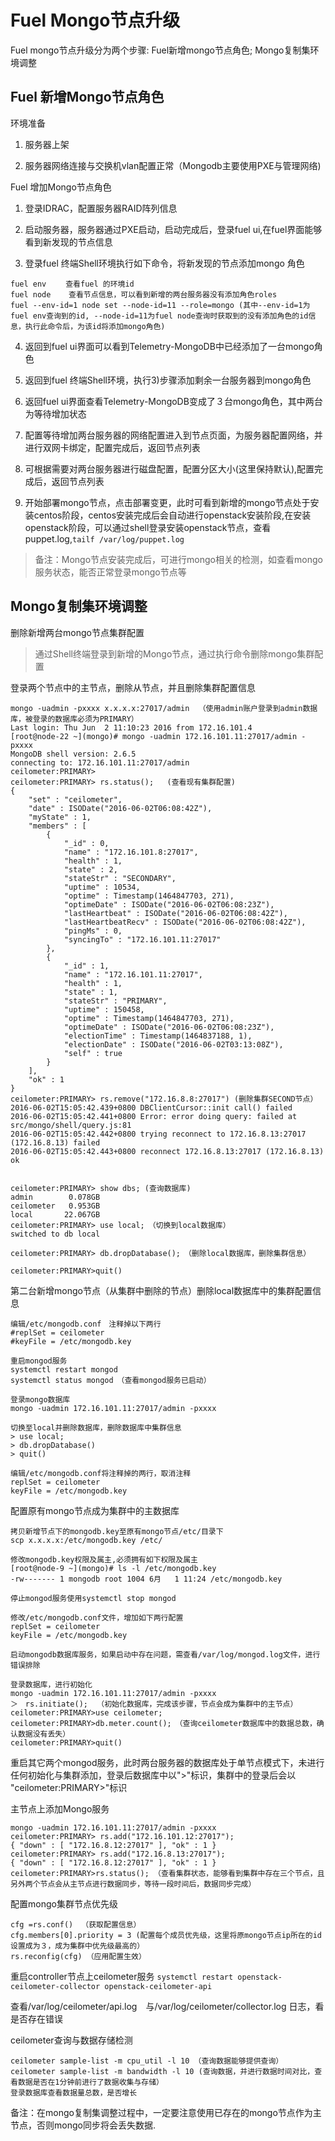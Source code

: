 # Fuel Mongo节点升级
Fuel mongo节点升级分为两个步骤: Fuel新增mongo节点角色; Mongo复制集环境调整

## Fuel 新增Mongo节点角色

环境准备

1. 服务器上架

2. 服务器网络连接与交换机vlan配置正常（Mongodb主要使用PXE与管理网络)

Fuel 增加Mongo节点角色

1. 登录IDRAC，配置服务器RAID阵列信息

2. 启动服务器，服务器通过PXE启动，启动完成后，登录fuel ui,在fuel界面能够看到新发现的节点信息

3. 登录fuel 终端Shell环境执行如下命令，将新发现的节点添加mongo 角色

```
fuel env 　　查看fuel 的环境id
fuel node    查看节点信息，可以看到新增的两台服务器没有添加角色roles
fuel --env-id=1 node set --node-id=11 --role=mongo (其中--env-id=1为fuel env查询到的id, --node-id=11为fuel node查询时获取到的没有添加角色的id信息，执行此命令后，为该id将添加mongo角色)

```

4. 返回到fuel ui界面可以看到Telemetry-MongoDB中已经添加了一台mongo角色

5. 返回到fuel 终端Shell环境，执行3)步骤添加剩余一台服务器到mongo角色

6. 返回fuel ui界面查看Telemetry-MongoDB变成了３台mongo角色，其中两台为等待增加状态

7. 配置等待增加两台服务器的网络配置进入到节点页面，为服务器配置网络，并进行双网卡绑定，配置完成后，返回节点列表

8. 可根据需要对两台服务器进行磁盘配置，配置分区大小(这里保持默认),配置完成后，返回节点列表

9. 开始部署mongo节点，点击部署变更，此时可看到新增的mongo节点处于安装centos阶段，centos安装完成后会自动进行openstack安装阶段,在安装openstack阶段，可以通过shell登录安装openstack节点，查看puppet.log,`tailf /var/log/puppet.log`


> 备注：Mongo节点安装完成后，可进行mongo相关的检测，如查看mongo服务状态，能否正常登录mongo节点等
　　

## Mongo复制集环境调整

删除新增两台mongo节点集群配置

>通过Shell终端登录到新增的Mongo节点，通过执行命令删除mongo集群配置

登录两个节点中的主节点，删除从节点，并且删除集群配置信息

```
mongo -uadmin -pxxxx x.x.x.x:27017/admin  （使用admin账户登录到admin数据库，被登录的数据库必须为PRIMARY）
Last login: Thu Jun  2 11:10:23 2016 from 172.16.101.4
[root@node-22 ~](mongo)# mongo -uadmin 172.16.101.11:27017/admin -pxxxx
MongoDB shell version: 2.6.5
connecting to: 172.16.101.11:27017/admin
ceilometer:PRIMARY> 
ceilometer:PRIMARY> rs.status();   (查看现有集群配置)
{
	"set" : "ceilometer",
	"date" : ISODate("2016-06-02T06:08:42Z"),
	"myState" : 1,
	"members" : [
		{
			"_id" : 0,
			"name" : "172.16.101.8:27017",
			"health" : 1,
			"state" : 2,
			"stateStr" : "SECONDARY",
			"uptime" : 10534,
			"optime" : Timestamp(1464847703, 271),
			"optimeDate" : ISODate("2016-06-02T06:08:23Z"),
			"lastHeartbeat" : ISODate("2016-06-02T06:08:42Z"),
			"lastHeartbeatRecv" : ISODate("2016-06-02T06:08:42Z"),
			"pingMs" : 0,
			"syncingTo" : "172.16.101.11:27017"
		},
		{
			"_id" : 1,
			"name" : "172.16.101.11:27017",
			"health" : 1,
			"state" : 1,
			"stateStr" : "PRIMARY",
			"uptime" : 150458,
			"optime" : Timestamp(1464847703, 271),
			"optimeDate" : ISODate("2016-06-02T06:08:23Z"),
			"electionTime" : Timestamp(1464837188, 1),
			"electionDate" : ISODate("2016-06-02T03:13:08Z"),
			"self" : true
		}
	],
	"ok" : 1
}
ceilometer:PRIMARY> rs.remove("172.16.8.8:27017") (删除集群SECOND节点）
2016-06-02T15:05:42.439+0800 DBClientCursor::init call() failed
2016-06-02T15:05:42.441+0800 Error: error doing query: failed at src/mongo/shell/query.js:81
2016-06-02T15:05:42.442+0800 trying reconnect to 172.16.8.13:27017 (172.16.8.13) failed
2016-06-02T15:05:42.443+0800 reconnect 172.16.8.13:27017 (172.16.8.13) ok


ceilometer:PRIMARY> show dbs; (查询数据库)
admin        0.078GB
ceilometer   0.953GB
local       22.067GB
ceilometer:PRIMARY> use local;　（切换到local数据库）
switched to db local

ceilometer:PRIMARY> db.dropDatabase();　（删除local数据库，删除集群信息）

ceilometer:PRIMARY>quit() 

```

第二台新增mongo节点（从集群中删除的节点）删除local数据库中的集群配置信息

```
编辑/etc/mongodb.conf　注释掉以下两行
#replSet = ceilometer
#keyFile = /etc/mongodb.key

重启mongod服务
systemctl restart mongod
systemctl status mongod　（查看mongod服务已启动）

登录mongo数据库
mongo -uadmin 172.16.101.11:27017/admin -pxxxx

切换至local并删除数据库，删除数据库中集群信息
> use local;
> db.dropDatabase()
> quit()

编辑/etc/mongodb.conf将注释掉的两行，取消注释
replSet = ceilometer
keyFile = /etc/mongodb.key
```

配置原有mongo节点成为集群中的主数据库

```
拷贝新增节点下的mongodb.key至原有mongo节点/etc/目录下
scp x.x.x.x:/etc/mongodb.key /etc/

修改mongodb.key权限及属主,必须拥有如下权限及属主
[root@node-9 ~](mongo)# ls -l /etc/mongodb.key 
-rw------- 1 mongodb root 1004 6月   1 11:24 /etc/mongodb.key

停止mongod服务使用systemctl stop mongod

修改/etc/mongodb.conf文件，增加如下两行配置
replSet = ceilometer
keyFile = /etc/mongodb.key

启动mongodb数据库服务，如果启动中存在问题，需查看/var/log/mongod.log文件，进行错误排除

登录数据库，进行初始化
mongo -uadmin 172.16.101.11:27017/admin -pxxxx
＞　rs.initiate();  （初始化数据库，完成该步骤，节点会成为集群中的主节点）
ceilometer:PRIMARY>use ceilometer;
ceilometer:PRIMARY>db.meter.count();　（查询ceilometer数据库中的数据总数，确认数据没有丢失）
ceilometer:PRIMARY>quit()
```

重启其它两个mongod服务，此时两台服务器的数据库处于单节点模式下，未进行任何初始化与集群添加，登录后数据库中以">"标识，集群中的登录后会以
"ceilometer:PRIMARY>"标识

主节点上添加Mongo服务

```
mongo -uadmin 172.16.101.11:27017/admin -pxxxx
ceilometer:PRIMARY> rs.add("172.16.101.12:27017");
{ "down" : [ "172.16.8.12:27017" ], "ok" : 1 }
ceilometer:PRIMARY> rs.add("172.16.8.13:27017");
{ "down" : [ "172.16.8.12:27017" ], "ok" : 1 }
ceilometer:PRIMARY>rs.status(); （查看集群状态，能够看到集群中存在三个节点，且另外两个节点会从主节点进行数据同步，等待一段时间后，数据同步完成）

```

配置mongo集群节点优先级

```
cfg =rs.conf() 　（获取配置信息）
cfg.members[0].priority = 3 (配置每个成员优先级，这里将原mongo节点ip所在的id设置成为３，成为集群中优先级最高的）
rs.reconfig(cfg) （应用配置生效）
```

重启controller节点上ceilometer服务
`systemctl restart openstack-ceilometer-collector openstack-ceilometer-api`

查看/var/log/ceilometer/api.log　与/var/log/ceilometer/collector.log 日志，看是否存在错误


ceilometer查询与数据存储检测

```
ceilometer sample-list -m cpu_util -l 10 （查询数据能够提供查询）
ceilometer sample-list -m bandwidth -l 10 (查询数据，并进行数据时间对比，查看数据是否在1分钟前进行了数据收集与存储）
登录数据库查看数据量总数，是否增长
```
备注：在mongo复制集调整过程中，一定要注意使用已存在的mongo节点作为主节点，否则mongo同步将会丢失数据.
